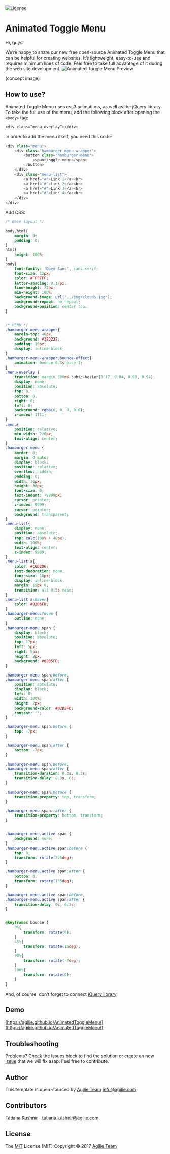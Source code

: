 [![License](https://img.shields.io/github/license/mashape/apistatus.svg)](https://github.com/agilie/Rails-Application-Template)

# Animated Toggle Menu

Hi, guys!

We’re happy to share our new free open-source Animated Toggle Menu that can be helpful for creating websites. It’s lightweight, easy-to-use and requires minimum lines of code.
Feel free to take full advantage of it during the web site development.
![Animated Toggle Menu Preview](https://cdn.dribbble.com/users/739323/screenshots/2134492/yes_2.gif)

(concept image)

## How to use?

Animated Toggle Menu uses css3 animations, as well as the jQuery library.
To take the full use of the menu, add the following block after opening the  `<body>` tag:
```css
<div class=“menu-overlay”></div>
```
In order to add the menu itself, you need this code:
```javascript
<div class="menu"> 
    <div class="hamburger-menu-wrapper">
        <button class="hamburger-menu">
            <span>toggle menu</span>
        </button>
    </div>
    <div class="menu-list">
        <a href="#">Link 1</a><br>
        <a href="#">Link 2</a><br>
        <a href="#">Link 3</a><br>
        <a href="#">Link 4</a><br>
    </div>
</div>
```
Add CSS:
```css
/* Base layout */

body,html{
    margin: 0;
    padding: 0;
}
html{
    height: 100%;
}
body{
    font-family: 'Open Sans', sans-serif;
    font-size: 12px;
    color: #FFFFFF;
    letter-spacing: 0.17px;
    line-height: 22px;
    min-height: 100%;
    background-image: url("../img/clouds.jpg");
    background-repeat: no-repeat;
    background-position: center top;
}


/* MENU */
.hamburger-menu-wrapper{
    margin-top: 40px;
    background: #323232;
    padding: 10px;
    display: inline-block;
}
.hamburger-menu-wrapper.bounce-effect{
    animation: bounce 0.3s ease 1;
}
.menu-overlay {
    transition: margin 300ms cubic-bezier(0.17, 0.04, 0.03, 0.94);
    display: none;
    position: absolute;
    top: 0;
    bottom: 0;
    right: 0;
    left: 0;
    background: rgba(0, 0, 0, 0.6);
    z-index: 1111;
}
.menu{
    position: relative;
    min-width: 220px;
    text-align: center;
}
.hamburger-menu {
    border: 0;
    margin: 0 auto;
    display: block;
    position: relative;
    overflow: hidden;
    padding: 0;
    width: 36px;
    height: 36px;
    font-size: 0;
    text-indent: -9999px;
    cursor: pointer;
    z-index: 9999;
    cursor: pointer;
    background: transparent;
}
.menu-list{
    display: none;
    position: absolute;
    top: calc(100% + 40px);
    width: 100%;
    text-align: center;
    z-index: 9999;
}
.menu-list a{
    color: #C6D2D6;
    text-decoration: none;
    font-size: 18px;
    display: inline-block;
    margin: 15px 0;
    transition: all 0.5s ease;
}
.menu-list a:hover{
    color: #02D5FD;
}
.hamburger-menu:focus {
    outline: none;
}
.hamburger-menu span {
    display: block;
    position: absolute;
    top: 17px;
    left: 5px;
    right: 5px;
    height: 2px;
    background: #02D5FD;
}

.hamburger-menu span:before,
.hamburger-menu span:after {
    position: absolute;
    display: block;
    left: 0;
    width: 100%;
    height: 2px;
    background-color: #02D5FD;
    content: "";
}

.hamburger-menu span:before {
    top: -7px;
}

.hamburger-menu span:after {
    bottom: -7px;
}

.hamburger-menu span:before,
.hamburger-menu span:after {
    transition-duration: 0.3s, 0.3s;
    transition-delay: 0.3s, 0s;
}

.hamburger-menu span:before {
    transition-property: top, transform;
}

.hamburger-menu span::after {
    transition-property: bottom, transform;
}


.hamburger-menu.active span {
    background: none;
}
.hamburger-menu.active span:before {
    top: 0;
    transform: rotate(225deg);
}

.hamburger-menu.active span:after {
    bottom: 0;
    transform: rotate(135deg);
}

.hamburger-menu.active span:before,
.hamburger-menu.active span:after {
    transition-delay: 0s, 0.3s;
}


@keyframes bounce {
    0%{
        transform: rotate(0);
    }
    45%{
        transform: rotate(15deg);
    }
    90%{
        transform: rotate(-7deg);
    }
    100%{
        transform: rotate(0);
    }
}
```

And, of course, don’t forget to connect [jQuery library](https://cdnjs.com/libraries/jquery/)


## Demo
[https://agilie.github.io/AnimatedToggleMenu/](https://agilie.github.io/AnimatedToggleMenu/)

## Troubleshooting
Problems? Check the Issues block to find the solution or create an [new issue](https://github.com/agilie/AnimatedToggleMenu/issues) that we will fix asap. Feel free to contribute.

## Author
This template is open-sourced by [Agilie Team](https://agilie.com/en/index) <a href="mailto:info@agilie.com">info@agilie.com</a>

## Contributors
[Tatiana Kushnir](https://github.com/tatiana-kushnir-89) - <a href="mailto:tatiana.kushnir@agilie.com">tatiana.kushnir@agilie.com</a>

## License

The <a href="/agilie/Bouncing-Carousel/blob/master/LICENSE.MD">MIT</a> License (MIT) Copyright © 2017 [Agilie Team](https://agilie.com/en/index)

